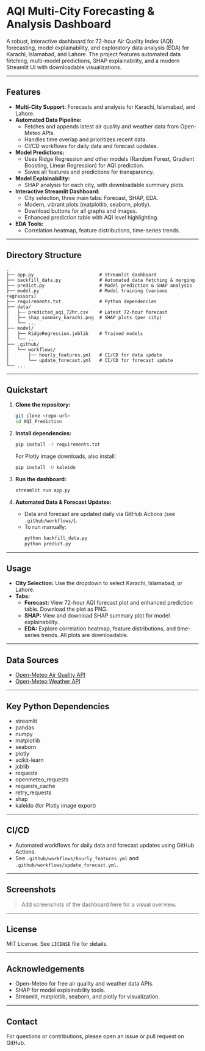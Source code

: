 # AQI Multi-City Forecasting & Analysis Dashboard

A robust, interactive dashboard for 72-hour Air Quality Index (AQI) forecasting, model explainability, and exploratory data analysis (EDA) for Karachi, Islamabad, and Lahore. The project features automated data fetching, multi-model predictions, SHAP explainability, and a modern Streamlit UI with downloadable visualizations.

---

## Features

- **Multi-City Support:** Forecasts and analysis for Karachi, Islamabad, and Lahore.
- **Automated Data Pipeline:**
  - Fetches and appends latest air quality and weather data from Open-Meteo APIs.
  - Handles time overlap and prioritizes recent data.
  - CI/CD workflows for daily data and forecast updates.
- **Model Predictions:**
  - Uses Ridge Regression and other models (Random Forest, Gradient Boosting, Linear Regression) for AQI prediction.
  - Saves all features and predictions for transparency.
- **Model Explainability:**
  - SHAP analysis for each city, with downloadable summary plots.
- **Interactive Streamlit Dashboard:**
  - City selection, three main tabs: Forecast, SHAP, EDA.
  - Modern, vibrant plots (matplotlib, seaborn, plotly).
  - Download buttons for all graphs and images.
  - Enhanced prediction table with AQI level highlighting.
- **EDA Tools:**
  - Correlation heatmap, feature distributions, time-series trends.

---

## Directory Structure

```
.
├── app.py                        # Streamlit dashboard
├── backfill_data.py              # Automated data fetching & merging
├── predict.py                    # Model prediction & SHAP analysis
├── model.py                      # Model training (various regressors)
├── requirements.txt              # Python dependencies
├── data/
│   ├── predicted_aqi_72hr.csv    # Latest 72-hour forecast
│   ├── shap_summary_karachi.png  # SHAP plots (per city)
│   └── ...
├── model/
│   ├── RidgeRegression.joblib    # Trained models
│   └── ...
├── .github/
│   └── workflows/
│       ├── hourly_features.yml   # CI/CD for data update
│       └── update_forecast.yml   # CI/CD for forecast update
└── ...
```

---

## Quickstart

1. **Clone the repository:**
   ```sh
   git clone <repo-url>
   cd AQI_Prediction
   ```

2. **Install dependencies:**
   ```sh
   pip install -r requirements.txt
   ```
   For Plotly image downloads, also install:
   ```sh
   pip install -U kaleido
   ```

3. **Run the dashboard:**
   ```sh
   streamlit run app.py
   ```

4. **Automated Data & Forecast Updates:**
   - Data and forecast are updated daily via GitHub Actions (see `.github/workflows/`).
   - To run manually:
     ```sh
     python backfill_data.py
     python predict.py
     ```

---

## Usage

- **City Selection:** Use the dropdown to select Karachi, Islamabad, or Lahore.
- **Tabs:**
  - **Forecast:** View 72-hour AQI forecast plot and enhanced prediction table. Download the plot as PNG.
  - **SHAP:** View and download SHAP summary plot for model explainability.
  - **EDA:** Explore correlation heatmap, feature distributions, and time-series trends. All plots are downloadable.

---

## Data Sources
- [Open-Meteo Air Quality API](https://open-meteo.com/)
- [Open-Meteo Weather API](https://open-meteo.com/)

---

## Key Python Dependencies
- streamlit
- pandas
- numpy
- matplotlib
- seaborn
- plotly
- scikit-learn
- joblib
- requests
- openmeteo_requests
- requests_cache
- retry_requests
- shap
- kaleido (for Plotly image export)

---

## CI/CD
- Automated workflows for daily data and forecast updates using GitHub Actions.
- See `.github/workflows/hourly_features.yml` and `.github/workflows/update_forecast.yml`.

---

## Screenshots

> Add screenshots of the dashboard here for a visual overview.

---

## License

MIT License. See `LICENSE` file for details.

---

## Acknowledgements
- Open-Meteo for free air quality and weather data APIs.
- SHAP for model explainability tools.
- Streamlit, matplotlib, seaborn, and plotly for visualization.

---

## Contact

For questions or contributions, please open an issue or pull request on GitHub.
